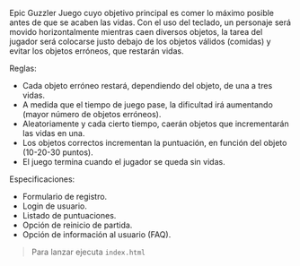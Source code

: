 Epic Guzzler Juego cuyo objetivo principal es comer lo máximo posible antes de que se acaben las vidas. Con el uso del teclado, un personaje será movido horizontalmente mientras caen diversos objetos, la tarea del jugador será colocarse justo debajo de los objetos válidos (comidas) y evitar los objetos erróneos, que restarán vidas.

Reglas: 
- Cada objeto erróneo restará, dependiendo del objeto, de una a tres vidas. 
- A medida que el tiempo de juego pase, la dificultad irá aumentando (mayor número de objetos erróneos). 
- Aleatoriamente y cada cierto tiempo, caerán objetos que incrementarán las vidas en una. 
- Los objetos correctos incrementan la puntuación, en función del objeto (10-20-30 puntos). 
- El juego termina cuando el jugador se queda sin vidas.

Especificaciones: 
- Formulario de registro. 
- Login de usuario. 
- Listado de puntuaciones. 
- Opción de reinicio de partida. 
- Opción de información al usuario (FAQ).

> Para lanzar ejecuta `index.html`